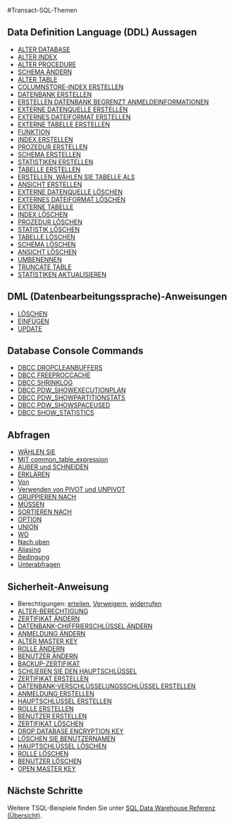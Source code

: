 <properties
   pageTitle="SQL Data Warehouse Transact-SQL-Referenz | Microsoft Azure"
   description="Enthält Links zu weiterführenden Inhalt für die Transact-SQL-Themen von SQL Data Warehouse verwendet."
   services="sql-data-warehouse"
   documentationCenter="NA"
   authors="barbkess"
   manager="barbkess"
   editor=""/>

<tags
   ms.service="sql-data-warehouse"
   ms.devlang="NA"
   ms.topic="article"
   ms.tgt_pltfrm="NA"
   ms.workload="data-services"
   ms.date="08/22/2016"
   ms.author="barbkess;sonyama"/>

#<a name="transact-sql-topics"></a>Transact-SQL-Themen

## <a name="data-definition-language-ddl-statements"></a>Data Definition Language (DDL) Aussagen

- [ALTER DATABASE](https://msdn.microsoft.com/library/mt204042.aspx)
- [ALTER INDEX](https://msdn.microsoft.com/library/ms188388.aspx)
- [ALTER PROCEDURE](https://msdn.microsoft.com/library/ms189762.aspx)
- [SCHEMA ÄNDERN](https://msdn.microsoft.com/library/ms173423.aspx)
- [ALTER TABLE](https://msdn.microsoft.com/library/ms190273.aspx)
- [COLUMNSTORE-INDEX ERSTELLEN](https://msdn.microsoft.com/library/gg492153.aspx)
- [DATENBANK ERSTELLEN](https://msdn.microsoft.com/library/mt204021.aspx)
- [ERSTELLEN DATENBANK BEGRENZT ANMELDEINFORMATIONEN](https://msdn.microsoft.com/library/mt270260.aspx)
- [EXTERNE DATENQUELLE ERSTELLEN](https://msdn.microsoft.com/library/dn935022.aspx)
- [EXTERNES DATEIFORMAT ERSTELLEN](https://msdn.microsoft.com/library/dn935026.aspx)
- [EXTERNE TABELLE ERSTELLEN](https://msdn.microsoft.com/library/dn935021.aspx)
- [FUNKTION](https://msdn.microsoft.com/library/mt203952.aspx)
- [INDEX ERSTELLEN](https://msdn.microsoft.com/library/ms188783.aspx)
- [PROZEDUR ERSTELLEN](https://msdn.microsoft.com/library/ms187926.aspx)
- [SCHEMA ERSTELLEN](https://msdn.microsoft.com/library/ms189462.aspx)
- [STATISTIKEN ERSTELLEN](https://msdn.microsoft.com/library/ms188038.aspx)
- [TABELLE ERSTELLEN](https://msdn.microsoft.com/library/mt203953.aspx)
- [ERSTELLEN, WÄHLEN SIE TABELLE ALS](https://msdn.microsoft.com/library/mt204041.aspx)
- [ANSICHT ERSTELLEN](https://msdn.microsoft.com/library/ms187956.aspx)
- [EXTERNE DATENQUELLE LÖSCHEN](https://msdn.microsoft.com/library/mt146367.aspx)
- [EXTERNES DATEIFORMAT LÖSCHEN](https://msdn.microsoft.com/library/mt146379.aspx)
- [EXTERNE TABELLE](https://msdn.microsoft.com/library/mt130698.aspx)
- [INDEX LÖSCHEN](https://msdn.microsoft.com/library/ms176118.aspx)
- [PROZEDUR LÖSCHEN](https://msdn.microsoft.com/library/ms174969.aspx)
- [STATISTIK LÖSCHEN](https://msdn.microsoft.com/library/ms175075.aspx)
- [TABELLE LÖSCHEN](https://msdn.microsoft.com/library/ms173790.aspx)
- [SCHEMA LÖSCHEN](https://msdn.microsoft.com/library/ms186751.aspx)
- [ANSICHT LÖSCHEN](https://msdn.microsoft.com/library/ms173492.aspx)
- [UMBENENNEN](https://msdn.microsoft.com/library/mt631611.aspx)
- [TRUNCATE TABLE](https://msdn.microsoft.com/library/ms177570.aspx)
- [STATISTIKEN AKTUALISIEREN](https://msdn.microsoft.com/library/ms187348.aspx)

## <a name="data-manipulation-language-dml-statements"></a>DML (Datenbearbeitungssprache)-Anweisungen

- [LÖSCHEN](https://msdn.microsoft.com/library/ms189835.aspx)
- [EINFÜGEN](https://msdn.microsoft.com/library/ms174335.aspx)
- [UPDATE](https://msdn.microsoft.com/library/ms177523.aspx)

## <a name="database-console-commands"></a>Database Console Commands

- [DBCC DROPCLEANBUFFERS](https://msdn.microsoft.com/library/ms187762.aspx)
- [DBCC FREEPROCCACHE](https://msdn.microsoft.com/library/mt204018.aspx)
- [DBCC SHRINKLOG](https://msdn.microsoft.com/library/mt204020.aspx)
- [DBCC PDW_SHOWEXECUTIONPLAN](https://msdn.microsoft.com/library/mt204017.aspx)
- [DBCC PDW_SHOWPARTITIONSTATS](https://msdn.microsoft.com/library/mt204013.aspx)
- [DBCC PDW_SHOWSPACEUSED](https://msdn.microsoft.com/library/mt204028.aspx)
- [DBCC SHOW_STATISTICS](https://msdn.microsoft.com/library/mt204043.aspx)

## <a name="query-statements"></a>Abfragen

- [WÄHLEN SIE](https://msdn.microsoft.com/library/ms189499.aspx)
- [MIT common_table_expression](https://msdn.microsoft.com/library/ms175972.aspx)
- [AUßER und SCHNEIDEN](https://msdn.microsoft.com/library/ms188055.aspx)
- [ERKLÄREN](https://msdn.microsoft.com/library/mt631615.aspx)
- [Von](https://msdn.microsoft.com/library/ms177634.aspx)
- [Verwenden von PIVOT und UNPIVOT](https://msdn.microsoft.com/library/ms177410.aspx)
- [GRUPPIEREN NACH](https://msdn.microsoft.com/library/ms177673.aspx)
- [MÜSSEN](https://msdn.microsoft.com/library/ms180199.aspx)
- [SORTIEREN NACH](https://msdn.microsoft.com/library/ms188385.aspx)
- [OPTION](https://msdn.microsoft.com/library/ms190322.aspx)
- [UNION](https://msdn.microsoft.com/library/ms180026.aspx)
- [WO](https://msdn.microsoft.com/library/ms188047.aspx)
- [Nach oben](https://msdn.microsoft.com/library/ms189463.aspx)
- [Aliasing](https://msdn.microsoft.com/library/mt631614.aspx)
- [Bedingung](https://msdn.microsoft.com/library/ms173545.aspx)
- [Unterabfragen](https://msdn.microsoft.com/library/mt631613.aspx)

## <a name="security-statements"></a>Sicherheit-Anweisung

- Berechtigungen: [erteilen](https://msdn.microsoft.com/library/ms187965.aspx), [Verweigern](https://msdn.microsoft.com/library/ms188338.aspx), [widerrufen](https://msdn.microsoft.com/library/ms187728.aspx)
- [ALTER-BERECHTIGUNG](https://msdn.microsoft.com/library/ms187359.aspx)
- [ZERTIFIKAT ÄNDERN](https://msdn.microsoft.com/library/ms189511.aspx)
- [DATENBANK-CHIFFRIERSCHLÜSSEL ÄNDERN](https://msdn.microsoft.com/library/bb630389.aspx)
- [ANMELDUNG ÄNDERN](https://msdn.microsoft.com/library/ms189828.aspx)
- [ALTER MASTER KEY](https://msdn.microsoft.com/library/ms186937.aspx)
- [ROLLE ÄNDERN](https://msdn.microsoft.com/library/ms189775.aspx)
- [BENUTZER ÄNDERN](https://msdn.microsoft.com/library/ms176060.aspx)
- [BACKUP-ZERTIFIKAT](https://msdn.microsoft.com/library/ms178578.aspx)
- [SCHLIEßEN SIE DEN HAUPTSCHLÜSSEL](https://msdn.microsoft.com/library/ms188387.aspx)
- [ZERTIFIKAT ERSTELLEN](https://msdn.microsoft.com/library/ms187798.aspx)
- [DATENBANK-VERSCHLÜSSELUNGSSCHLÜSSEL ERSTELLEN](https://msdn.microsoft.com/library/bb677241.aspx)
- [ANMELDUNG ERSTELLEN](https://msdn.microsoft.com/library/ms189751.aspx)
- [HAUPTSCHLÜSSEL ERSTELLEN](https://msdn.microsoft.com/library/ms174382.aspx)
- [ROLLE ERSTELLEN](https://msdn.microsoft.com/library/ms187936.aspx)
- [BENUTZER ERSTELLEN](https://msdn.microsoft.com/library/ms173463.aspx)
- [ZERTIFIKAT LÖSCHEN](https://msdn.microsoft.com/library/ms179906.aspx)
- [DROP DATABASE ENCRYPTION KEY](https://msdn.microsoft.com/library/bb630256.aspx)
- [LÖSCHEN SIE BENUTZERNAMEN](https://msdn.microsoft.com/library/ms188012.aspx)
- [HAUPTSCHLÜSSEL LÖSCHEN](https://msdn.microsoft.com/library/ms180071.aspx)
- [ROLLE LÖSCHEN](https://msdn.microsoft.com/library/ms174988.aspx)
- [BENUTZER LÖSCHEN](https://msdn.microsoft.com/library/ms189438.aspx)
- [OPEN MASTER KEY](https://msdn.microsoft.com/library/ms174433.aspx)


## <a name="next-steps"></a>Nächste Schritte
Weitere TSQL-Beispiele finden Sie unter [SQL Data Warehouse Referenz (Übersicht)][].

<!--Image references-->

<!--Article references-->
[SQL Data Warehouse Referenz (Übersicht)]: sql-data-warehouse-overview-reference.md

<!--MSDN references-->


<!--Other Web references-->

